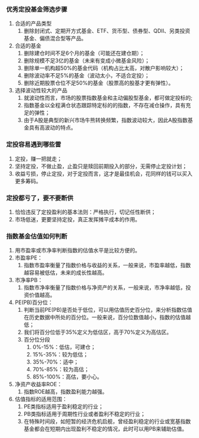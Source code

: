 ### 优秀定投基金筛选步骤

1. 合适的产品类型
   1. 删除封闭式、定期开方式基金、ETF、货币型、债券型、QDII、另类投资基金、偏债混合型等产品。
2. 合适的基金
   1. 删除建仓时间不足6个月的基金（可能还在建仓期）；
   2. 删除规模不足3亿的基金（未来有变成小微基金风险）；
   3. 删除单一机构超50%的基金代码（机构占比太高，对散户影响较大）；
   4. 删除波动率不足5%的基金（波动太小，不适合定投）；
   5. 删除近期股票仓位不足50%的基金（股票高的股基才更有弹性）。
3. 选择波动性较大的产品
   1. 就波动性而言，市场的股票指数基金和主动偏股型基金，都可做定投标的;
   2. 指数基金以全程满仓状态跟踪特定标的的指数，不存在减仓操作，具有充足的弹性；
   3. 由于A股是典型的新兴市场牛熊转换频繁，指数波动较大，因此A股指数基金具有高波动的特点。

### 定投容易遇到哪些雷

1. 定投，赚一把就走；
2. 坚持定投，不做止盈，止盈只是赎回前期投入的部分，无需停止定投计划；
3. 收益亏损，停止定投，对于定投而言，这才是最佳机会，花同样的钱可以买入更多筹码。

### 定投都亏了，要不要断供

1. 恰恰违反了定投盈利的基本法则：严格执行，切记任性断供；
2. 市场低迷，更要坚持定投，真正发挥摊平成本的作用。

### 指数基金估值如何判断

1. 用市盈率或市净率判断指数的估值水平是比较方便的。
2. 市盈率PE：
   1. 指数市盈率衡量了指数价格与收益的关系，一般来说，市盈率越低，指数越容易被低估，未来的成长性越高。
3. 市净率PB：
   1. 指数市净率衡量了指数价格与净资产的关系，一般来说，市净率越低，投资价值越高。
4. PE(PB)百分位：
   1. 判断当前PE(PB)是否处于低位，可以用估值历史百分位，来分析指数估值在历史数据中所处的百分位。一般来说，百分位数值越小，指数的估值越低；
   2. 我们将百分位低于35%定义为低估区，高于70%定义为高估区。
   3. 百分位分段
      1. 0%-15%：低估，可建仓；
      2. 15%-35%：较为低估；
      3. 35%-70%：适中；
      4. 70%-85%：较为高估；
      5. 85%-100%：高估，要小心。
5. 净资产收益率ROE：
   1. 指数ROE越高，指数盈利能力越强。
6. 估值指标的适用范围：
   1. PE类指标适用于盈利稳定的行业；
   2. PB类指标适用于周期性行业或者盈利不稳定的行业；
   3. 在特殊时间段，如短暂的经济危机启舰，曾经盈利稳定的行业或宽基指数基金都会在短期内出现盈利不稳定的情况，此时可以用PB来辅助估值。